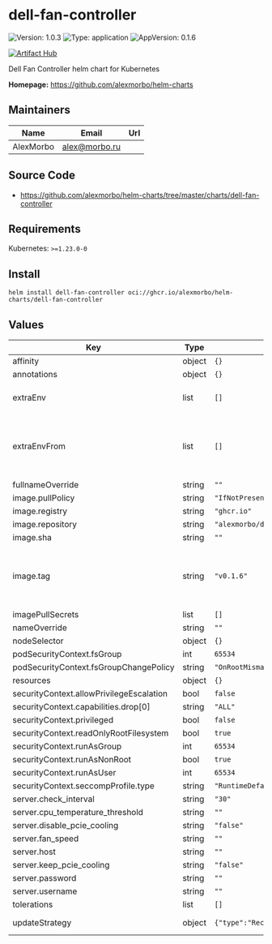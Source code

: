 
# dell-fan-controller

![Version: 1.0.3](https://img.shields.io/badge/Version-1.0.3-informational?style=flat-square) ![Type: application](https://img.shields.io/badge/Type-application-informational?style=flat-square) ![AppVersion: 0.1.6](https://img.shields.io/badge/AppVersion-0.1.6-informational?style=flat-square)

[![Artifact Hub](https://img.shields.io/endpoint?url=https://artifacthub.io/badge/repository/dell-fan-controller)](https://artifacthub.io/packages/search?repo=dell-fan-controller)

Dell Fan Controller helm chart for Kubernetes

**Homepage:** <https://github.com/alexmorbo/helm-charts>

## Maintainers

| Name | Email | Url |
| ---- | ------ | --- |
| AlexMorbo | <alex@morbo.ru> |  |

## Source Code

* <https://github.com/alexmorbo/helm-charts/tree/master/charts/dell-fan-controller>

## Requirements

Kubernetes: `>=1.23.0-0`

## Install
```console
helm install dell-fan-controller oci://ghcr.io/alexmorbo/helm-charts/dell-fan-controller
```

## Values

| Key | Type | Default | Description |
|-----|------|---------|-------------|
| affinity | object | `{}` |  |
| annotations | object | `{}` |  |
| extraEnv | list | `[]` | Environment variables to add |
| extraEnvFrom | list | `[]` | Environment variables from secrets or configmaps to add |
| fullnameOverride | string | `""` |  |
| image.pullPolicy | string | `"IfNotPresent"` |  |
| image.registry | string | `"ghcr.io"` |  |
| image.repository | string | `"alexmorbo/dell_idrac_fan_controller"` |  |
| image.sha | string | `""` |  |
| image.tag | string | `"v0.1.6"` | Overrides the image tag whose default is the chart appVersion. |
| imagePullSecrets | list | `[]` |  |
| nameOverride | string | `""` |  |
| nodeSelector | object | `{}` |  |
| podSecurityContext.fsGroup | int | `65534` |  |
| podSecurityContext.fsGroupChangePolicy | string | `"OnRootMismatch"` |  |
| resources | object | `{}` |  |
| securityContext.allowPrivilegeEscalation | bool | `false` |  |
| securityContext.capabilities.drop[0] | string | `"ALL"` |  |
| securityContext.privileged | bool | `false` |  |
| securityContext.readOnlyRootFilesystem | bool | `true` |  |
| securityContext.runAsGroup | int | `65534` |  |
| securityContext.runAsNonRoot | bool | `true` |  |
| securityContext.runAsUser | int | `65534` |  |
| securityContext.seccompProfile.type | string | `"RuntimeDefault"` |  |
| server.check_interval | string | `"30"` |  |
| server.cpu_temperature_threshold | string | `""` |  |
| server.disable_pcie_cooling | string | `"false"` |  |
| server.fan_speed | string | `""` |  |
| server.host | string | `""` |  |
| server.keep_pcie_cooling | string | `"false"` |  |
| server.password | string | `""` |  |
| server.username | string | `""` |  |
| tolerations | list | `[]` |  |
| updateStrategy | object | `{"type":"Recreate"}` | Deployment strategy |
